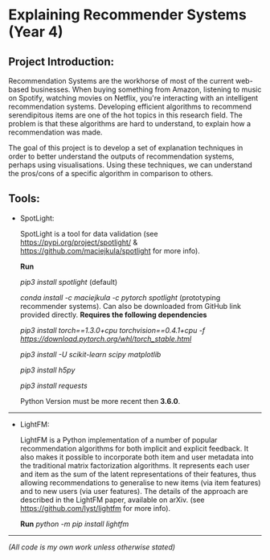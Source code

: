# Explaining Recommender Systems (Year 4)
## Project Introduction:
Recommendation Systems are the workhorse of most of the current web-based businesses. When buying something from Amazon, listening to music on Spotify, watching movies on Netflix, you're interacting with an intelligent recommendation systems. Developing efficient algorithms to recommend serendipitous items are one of the hot topics in this research field. The problem is that these algorithms are hard to understand, to explain how a recommendation was made.

The goal of this project is to develop a set of explanation techniques in order to better understand the outputs of recommendation systems, perhaps using visualisations. Using these techniques, we can understand the pros/cons of a specific algorithm in comparison to others.

## Tools:
* SpotLight:

  SpotLight is a tool for data validation (see https://pypi.org/project/spotlight/ & https://github.com/maciejkula/spotlight for more info).
  
  **Run**
  
  *pip3 install spotlight* (default)
  
  *conda install -c maciejkula -c pytorch spotlight* (prototyping recommender systems). Can also be downloaded from GitHub link provided directly. **Requires the following dependencies**
  
  *pip3 install torch==1.3.0+cpu torchvision==0.4.1+cpu -f https://download.pytorch.org/whl/torch_stable.html*
  
  *pip3 install -U scikit-learn scipy matplotlib*
  
  *pip3 install h5py*
  
  *pip3 install requests*
  
  
  
  Python Version must be more recent then **3.6.0**.
---
* LightFM:

  LightFM is a Python implementation of a number of popular recommendation algorithms for both implicit and explicit feedback. It also makes it possible to incorporate both item and user metadata into the traditional matrix factorization algorithms. It represents each user and item as the sum of the latent representations of their features, thus allowing recommendations to generalise to new items (via item features) and to new users (via user features). The details of the approach are described in the LightFM paper, available on arXiv. (see https://github.com/lyst/lightfm for more info).
  
  **Run** *python -m pip install lightfm*
---




*(All code is my own work unless otherwise stated)*
